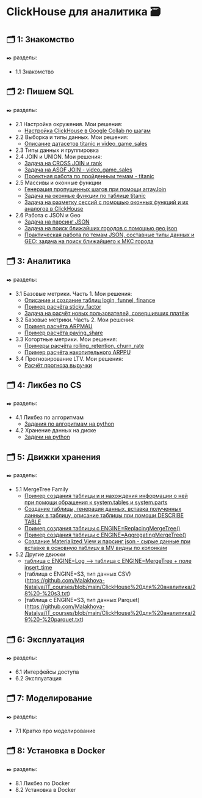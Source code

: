 # ClickHouse для аналитика 🗃️


## 🗂️ 1: Знакомство
✒️ разделы:
- 1.1 Знакомство

## 🗂️ 2: Пишем SQL
✒️ разделы:
- 2.1 Настройка окружения. Мои решения: 
  - [Настройка ClickHouse в Google Collab по шагам](https://github.com/Malakhova-Natalya/IT_courses/blob/main/ClickHouse%20для%20аналитика/01%20-%20настройка%20ClickHouse%20в%20Google%20Collab%20по%20шагам.txt "здесь")
- 2.2 Выборка и типы данных. Мои решения:
  - [Описание датасетов titanic и video_game_sales](https://github.com/Malakhova-Natalya/IT_courses/blob/main/ClickHouse%20для%20аналитика/02%20-%20описание%20датасетов%20titanic%20и%20video_game_sales.txt "здесь")
- 2.3 Типы данных и группировка
- 2.4 JOIN и UNION. Мои решения:
  - [Задача на CROSS JOIN и rank](https://github.com/Malakhova-Natalya/IT_courses/blob/main/ClickHouse%20для%20аналитика/03%20-%20задача%20на%20CROSS%20JOIN%20и%20rank.txt "здесь")
  - [Задача на ASOF JOIN - video_game_sales](https://github.com/Malakhova-Natalya/IT_courses/blob/main/ClickHouse%20для%20аналитика/04%20-%20задача%20на%20ASOF%20JOIN.txt "здесь")
  - [Проектная работа по пройденным темам - titanic](https://github.com/Malakhova-Natalya/IT_courses/blob/main/ClickHouse%20для%20аналитика/05%20-%20проектная%20работа%20по%20пройденным%20темам.txt "здесь")
- 2.5 Массивы и оконные функции
  - [Генерация пропущенных шагов при помощи arrayJoin](https://github.com/Malakhova-Natalya/IT_courses/blob/main/ClickHouse%20для%20аналитика/06%20-%20генерация%20пропущенных%20шагов%20при%20помощи%20arrayJoin.txt)
  - [Задача на оконные функции по таблице titanic](https://github.com/Malakhova-Natalya/IT_courses/blob/main/ClickHouse%20для%20аналитика/07%20-%20задача%20на%20оконные%20функции%20titanic.txt)
  - [Задача на разметку сессий с помощью оконных функций и их аналогов в ClickHouse](https://github.com/Malakhova-Natalya/IT_courses/blob/main/ClickHouse%20для%20аналитика/08%20-%20задача%20на%20разметку%20сессий.txt)
- 2.6 Работа с JSON и Geo
  - [Задача на парсинг JSON](https://github.com/Malakhova-Natalya/IT_courses/blob/main/ClickHouse%20для%20аналитика/09%20-%20задача%20на%20парсинг%20JSON.txt)
  - [Задача на поиск ближайших городов с помощью geo json](https://github.com/Malakhova-Natalya/IT_courses/blob/main/ClickHouse%20для%20аналитика/10%20-%20geo%20json.txt)
  - [Практическая работа по темам JSON, составные типы данных и GEO: задача на поиск ближайшего к МКС города](https://github.com/Malakhova-Natalya/IT_courses/blob/main/ClickHouse%20для%20аналитика/11%20-%20практическая%20работа%20по%20темам%20JSON%2C%20составные%20типы%20данных%20и%20GEO.txt)

## 🗂️ 3: Аналитика
✒️ разделы:
- 3.1 Базовые метрики. Часть 1. Мои решения:
  - [Описание и создание таблиц login, funnel, finance](https://github.com/Malakhova-Natalya/IT_courses/blob/main/ClickHouse%20для%20аналитика/12%20-%20описание%20и%20создание%20таблиц.txt)
  - [Пример расчёта sticky_factor](https://github.com/Malakhova-Natalya/IT_courses/blob/main/ClickHouse%20для%20аналитика/13%20-%20пример%20расчёта%20sticky_factor.txt)
  - [Задача на расчёт новых пользователей, совершивших платёж](https://github.com/Malakhova-Natalya/IT_courses/blob/main/ClickHouse%20для%20аналитика/14%20-%20задача%20на%20расчёт%20новых%20пользователей%2C%20совершивших%20платёж.txt)
- 3.2 Базовые метрики. Часть 2. Мои решения:
  - [Пример расчёта ARPMAU](https://github.com/Malakhova-Natalya/IT_courses/blob/main/ClickHouse%20для%20аналитика/15%20-%20пример%20расчёта%20ARPMAU.txt)
  - [Пример расчёта paying_share](https://github.com/Malakhova-Natalya/IT_courses/blob/main/ClickHouse%20для%20аналитика/16%20-%20пример%20расчёта%20paying_share.txt)
- 3.3 Когортные метрики. Мои решения:
  - [Примеры расчёта rolling_retention, churn_rate](https://github.com/Malakhova-Natalya/IT_courses/blob/main/ClickHouse%20для%20аналитика/17%20-%20rollimg_retention%2C%20churn_rate.txt)
  - [Пример расчёта накопительного ARPPU](https://github.com/Malakhova-Natalya/IT_courses/blob/main/ClickHouse%20для%20аналитика/18%20-%20пример%20расчёта%20накопительного%20ARPPU.txt)
- 3.4 Прогнозирование LTV. Мои решения:
  - [Расчёт прогноза выручки](https://github.com/Malakhova-Natalya/IT_courses/blob/main/ClickHouse%20для%20аналитика/19%20-%20расчёт%20прогноза%20выручки.txt)
 
## 🗂️ 4: Ликбез по CS
✒️ разделы:
- 4.1 Ликбез по алгоритмам
  - [Задания по алгоритмам на python](https://github.com/Malakhova-Natalya/IT_courses/blob/main/ClickHouse%20для%20аналитика/20%20-%20python.ipynb)
- 4.2 Хранение данных на диске
  - [Задачи на python](https://github.com/Malakhova-Natalya/IT_courses/blob/main/ClickHouse%20для%20аналитика/21%20-%20python%20хранение%20данных%20на%20HDD.ipynb)
    
## 🗂️ 5: Движки хранения
✒️ разделы:
- 5.1 MergeTree Family
  - [Пример создания таблицы и и нахождения информации о ней при помощи обращения к system.tables и system.parts](https://github.com/Malakhova-Natalya/IT_courses/blob/main/ClickHouse%20для%20аналитика/22%20-%20MergeTree%20Family.txt)
  - [Создание таблицы, генерация данных, вставка полученных данных в таблицу, описание таблицы при помощи DESCRIBE TABLE](https://github.com/Malakhova-Natalya/IT_courses/blob/main/ClickHouse%20для%20аналитика/23%20-%20MergeTree%20Family%20-%20задание%20из%20двух%20частей.ipynb)
  - [Пример создания таблицы с ENGINE=ReplacingMergeTree()](https://github.com/Malakhova-Natalya/IT_courses/blob/main/ClickHouse%20для%20аналитика/24%20-%20ReplacingMergeTree.ipynb)
  - [Пример создания таблицы с ENGINE=AggregatingMergeTree()](https://github.com/Malakhova-Natalya/IT_courses/blob/main/ClickHouse%20для%20аналитика/25%20-%20AggregatingMergeTree.ipynb)
  - [Создание Materialized View и парсинг json - сырые данные при вставке в основную таблицу в MV видны по колонкам](https://github.com/Malakhova-Natalya/IT_courses/blob/main/ClickHouse%20для%20аналитика/26%20-%20Materialized%20View%20%2B%20json.txt)
- 5.2 Другие движки
  - [таблица с ENGINE=Log --> таблица с ENGINE=MergeTree + поле insert_time](https://github.com/Malakhova-Natalya/IT_courses/blob/main/ClickHouse%20для%20аналитика/27%20-%20Log)
  - [таблица с ENGINE=S3, тип данных CSV)(https://github.com/Malakhova-Natalya/IT_courses/blob/main/ClickHouse%20для%20аналитика/28%20-%20s3.txt)
  - [таблица с ENGINE=S3, тип данных Parquet)(https://github.com/Malakhova-Natalya/IT_courses/blob/main/ClickHouse%20для%20аналитика/29%20-%20parquet.txt)

## 🗂️ 6: Эксплуатация
✒️ разделы:
- 6.1 Интерфейсы доступа
- 6.2 Эксплуатация

## 🗂️ 7:  Моделирование
✒️ разделы:
- 7.1 Кратко про моделирование

## 🗂️ 8:  Установка в Docker
✒️ разделы:
- 8.1 Ликбез по Docker
- 8.2 Установка в Docker
